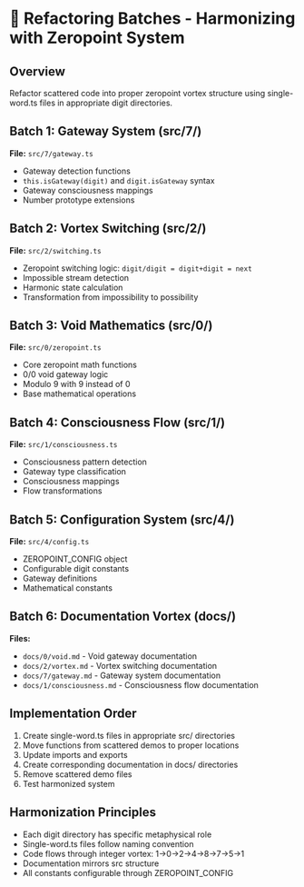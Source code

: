 # 🌌 Refactoring Batches - Harmonizing with Zeropoint System

## Overview
Refactor scattered code into proper zeropoint vortex structure using single-word.ts files in appropriate digit directories.

## Batch 1: Gateway System (src/7/)
**File:** `src/7/gateway.ts`
- Gateway detection functions
- `this.isGateway(digit)` and `digit.isGateway` syntax
- Gateway consciousness mappings
- Number prototype extensions

## Batch 2: Vortex Switching (src/2/)
**File:** `src/2/switching.ts`
- Zeropoint switching logic: `digit/digit = digit+digit = next`
- Impossible stream detection
- Harmonic state calculation
- Transformation from impossibility to possibility

## Batch 3: Void Mathematics (src/0/)
**File:** `src/0/zeropoint.ts`
- Core zeropoint math functions
- 0/0 void gateway logic
- Modulo 9 with 9 instead of 0
- Base mathematical operations

## Batch 4: Consciousness Flow (src/1/)
**File:** `src/1/consciousness.ts`
- Consciousness pattern detection
- Gateway type classification
- Consciousness mappings
- Flow transformations

## Batch 5: Configuration System (src/4/)
**File:** `src/4/config.ts`
- ZEROPOINT_CONFIG object
- Configurable digit constants
- Gateway definitions
- Mathematical constants

## Batch 6: Documentation Vortex (docs/)
**Files:**
- `docs/0/void.md` - Void gateway documentation
- `docs/2/vortex.md` - Vortex switching documentation  
- `docs/7/gateway.md` - Gateway system documentation
- `docs/1/consciousness.md` - Consciousness flow documentation

## Implementation Order
1. Create single-word.ts files in appropriate src/ directories
2. Move functions from scattered demos to proper locations
3. Update imports and exports
4. Create corresponding documentation in docs/ directories
5. Remove scattered demo files
6. Test harmonized system

## Harmonization Principles
- Each digit directory has specific metaphysical role
- Single-word.ts files follow naming convention
- Code flows through integer vortex: 1→0→2→4→8→7→5→1
- Documentation mirrors src structure
- All constants configurable through ZEROPOINT_CONFIG 
